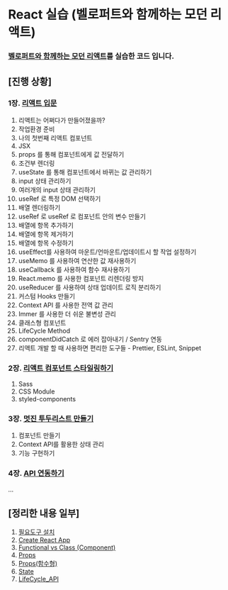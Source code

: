 # React 실습 (벨로퍼트와 함께하는 모던 리액트)

### [벨로퍼트와 함께하는 모던 리액트](https://react.vlpt.us/)를 실습한 코드 입니다.

## [진행 상황]

### 1장. [리액트 입문](./react_app)

1. 리액트는 어쩌다가 만들어졌을까?
2. 작업환경 준비
3. 나의 첫번째 리액트 컴포넌트
4. JSX
5. props 를 통해 컴포넌트에게 값 전달하기
6. 조건부 렌더링
7. useState 를 통해 컴포넌트에서 바뀌는 값 관리하기
8. input 상태 관리하기
9. 여러개의 input 상태 관리하기
10. useRef 로 특정 DOM 선택하기
11. 배열 렌더링하기
12. useRef 로 useRef 로 컴포넌트 안의 변수 만들기
13. 배열에 항목 추가하기
14. 배열에 항목 제거하기
15. 배열에 항목 수정하기
16. useEffect를 사용하여 마운트/언마운트/업데이트시 할 작업 설정하기
17. useMemo 를 사용하여 연산한 값 재사용하기
18. useCallback 를 사용하여 함수 재사용하기
19. React.memo 를 사용한 컴포넌트 리렌더링 방지
20. useReducer 를 사용하여 상태 업데이트 로직 분리하기
21. 커스텀 Hooks 만들기
22. Context API 를 사용한 전역 값 관리
23. Immer 를 사용한 더 쉬운 불변성 관리
24. 클래스형 컴포넌트
25. LifeCycle Method
26. componentDidCatch 로 에러 잡아내기 / Sentry 연동
27. 리액트 개발 할 때 사용하면 편리한 도구들 - Prettier, ESLint, Snippet

### 2장. [리액트 컴포넌트 스타일링하기](./styling_app)

1. Sass
2. CSS Module
3. styled-components

### 3장. [멋진 투두리스트 만들기](./todo_app)

1. 컴포넌트 만들기
2. Context API를 활용한 상태 관리
3. 기능 구현하기

### 4장. [API 연동하기](./api_app)

...

## [정리한 내용 일부]

1. [필요도구 설치](./docs/필요도구_설치.md)
2. [Create React App](./docs/Create_React_App.md)
3. [Functional vs Class (Component)](<./docs/Functional_vs_Class(Component).md>)
4. [Props](./docs/Props.md)
5. [Props(함수형)](./docs/함수형_Props.md)
6. [State](./docs/State.md)
7. [LifeCycle_API](./docs/LifeCycle_API.md)
